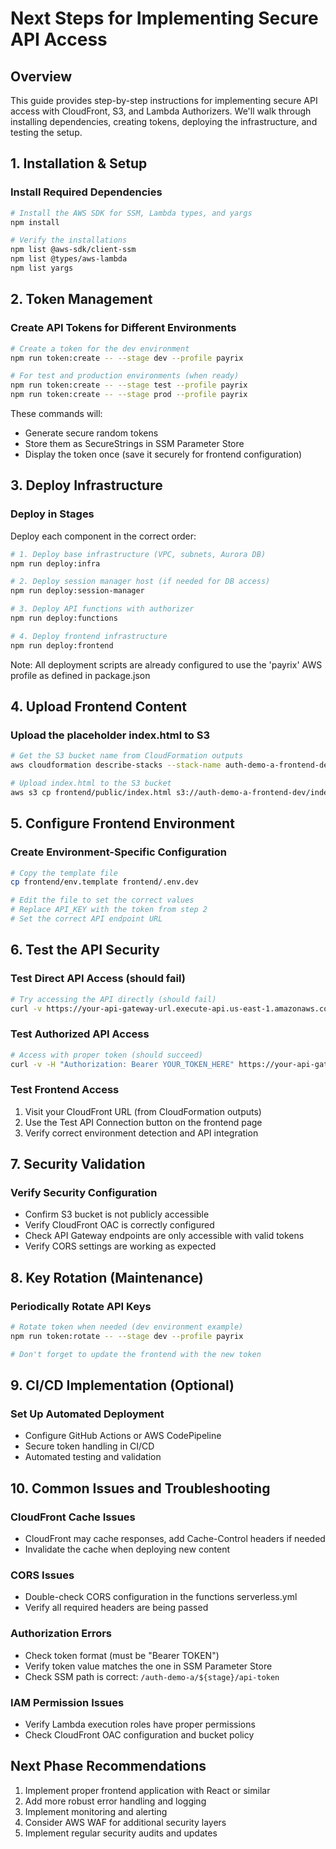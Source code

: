 # Next Steps for Implementing Secure API Access

## Overview
This guide provides step-by-step instructions for implementing secure API access with CloudFront, S3, and Lambda Authorizers. We'll walk through installing dependencies, creating tokens, deploying the infrastructure, and testing the setup.

## 1. Installation & Setup

### Install Required Dependencies
```bash
# Install the AWS SDK for SSM, Lambda types, and yargs
npm install

# Verify the installations
npm list @aws-sdk/client-ssm
npm list @types/aws-lambda
npm list yargs
```

## 2. Token Management

### Create API Tokens for Different Environments
```bash
# Create a token for the dev environment
npm run token:create -- --stage dev --profile payrix

# For test and production environments (when ready)
npm run token:create -- --stage test --profile payrix
npm run token:create -- --stage prod --profile payrix
```

These commands will:
- Generate secure random tokens
- Store them as SecureStrings in SSM Parameter Store
- Display the token once (save it securely for frontend configuration)

## 3. Deploy Infrastructure

### Deploy in Stages
Deploy each component in the correct order:

```bash
# 1. Deploy base infrastructure (VPC, subnets, Aurora DB)
npm run deploy:infra

# 2. Deploy session manager host (if needed for DB access)
npm run deploy:session-manager

# 3. Deploy API functions with authorizer
npm run deploy:functions

# 4. Deploy frontend infrastructure
npm run deploy:frontend
```

Note: All deployment scripts are already configured to use the 'payrix' AWS profile as defined in package.json

## 4. Upload Frontend Content

### Upload the placeholder index.html to S3
```bash
# Get the S3 bucket name from CloudFormation outputs
aws cloudformation describe-stacks --stack-name auth-demo-a-frontend-dev --query "Stacks[0].Outputs[?OutputKey=='FrontendBucketName'].OutputValue" --output text --profile payrix

# Upload index.html to the S3 bucket
aws s3 cp frontend/public/index.html s3://auth-demo-a-frontend-dev/index.html --profile payrix
```

## 5. Configure Frontend Environment

### Create Environment-Specific Configuration
```bash
# Copy the template file
cp frontend/env.template frontend/.env.dev

# Edit the file to set the correct values
# Replace API_KEY with the token from step 2
# Set the correct API endpoint URL
```

## 6. Test the API Security

### Test Direct API Access (should fail)
```bash
# Try accessing the API directly (should fail)
curl -v https://your-api-gateway-url.execute-api.us-east-1.amazonaws.com/dev/merchants
```

### Test Authorized API Access
```bash
# Access with proper token (should succeed)
curl -v -H "Authorization: Bearer YOUR_TOKEN_HERE" https://your-api-gateway-url.execute-api.us-east-1.amazonaws.com/dev/merchants
```

### Test Frontend Access
1. Visit your CloudFront URL (from CloudFormation outputs)
2. Use the Test API Connection button on the frontend page
3. Verify correct environment detection and API integration

## 7. Security Validation

### Verify Security Configuration
- Confirm S3 bucket is not publicly accessible
- Verify CloudFront OAC is correctly configured
- Check API Gateway endpoints are only accessible with valid tokens
- Verify CORS settings are working as expected

## 8. Key Rotation (Maintenance)

### Periodically Rotate API Keys
```bash
# Rotate token when needed (dev environment example)
npm run token:rotate -- --stage dev --profile payrix

# Don't forget to update the frontend with the new token
```

## 9. CI/CD Implementation (Optional)

### Set Up Automated Deployment
- Configure GitHub Actions or AWS CodePipeline
- Secure token handling in CI/CD
- Automated testing and validation

## 10. Common Issues and Troubleshooting

### CloudFront Cache Issues
- CloudFront may cache responses, add Cache-Control headers if needed
- Invalidate the cache when deploying new content

### CORS Issues
- Double-check CORS configuration in the functions serverless.yml
- Verify all required headers are being passed

### Authorization Errors
- Check token format (must be "Bearer TOKEN")
- Verify token value matches the one in SSM Parameter Store
- Check SSM path is correct: `/auth-demo-a/${stage}/api-token`

### IAM Permission Issues
- Verify Lambda execution roles have proper permissions
- Check CloudFront OAC configuration and bucket policy

## Next Phase Recommendations

1. Implement proper frontend application with React or similar
2. Add more robust error handling and logging
3. Implement monitoring and alerting
4. Consider AWS WAF for additional security layers
5. Implement regular security audits and updates 